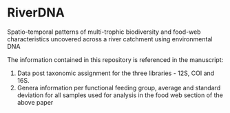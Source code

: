 # RiverDNA

Spatio-temporal patterns of multi-trophic biodiversity and food-web characteristics uncovered across a river catchment using environmental DNA  


The information contained in this repository is referenced in the manuscript:
1. Data post taxonomic assignment for the three libraries - 12S, COI and 16S.
2. Genera information per functional feeding group, average and standard deviation for all samples used for analysis in the food web section of the above paper

